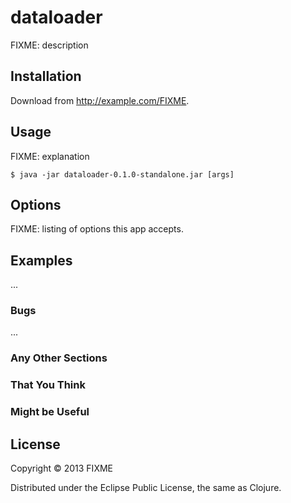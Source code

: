 # dataloader

FIXME: description

## Installation

Download from http://example.com/FIXME.

## Usage

FIXME: explanation

    $ java -jar dataloader-0.1.0-standalone.jar [args]

## Options

FIXME: listing of options this app accepts.

## Examples

...

### Bugs

...

### Any Other Sections
### That You Think
### Might be Useful

## License

Copyright © 2013 FIXME

Distributed under the Eclipse Public License, the same as Clojure.

